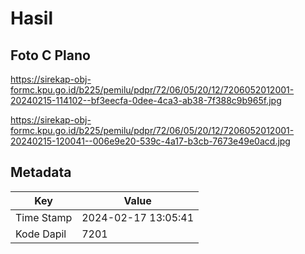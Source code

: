 # Hasil

## Foto C Plano

https://sirekap-obj-formc.kpu.go.id/b225/pemilu/pdpr/72/06/05/20/12/7206052012001-20240215-114102--bf3eecfa-0dee-4ca3-ab38-7f388c9b965f.jpg

https://sirekap-obj-formc.kpu.go.id/b225/pemilu/pdpr/72/06/05/20/12/7206052012001-20240215-120041--006e9e20-539c-4a17-b3cb-7673e49e0acd.jpg


## Metadata

| Key        | Value               |
| ---------- | ------------------- |
| Time Stamp | 2024-02-17 13:05:41 |
| Kode Dapil | 7201                |




